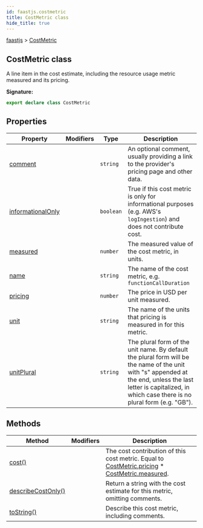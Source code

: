 ```yaml
---
id: faastjs.costmetric
title: CostMetric class
hide_title: true
---
```

[faastjs](./faastjs.md) &gt; [CostMetric](./faastjs.costmetric.md)

## CostMetric class

A line item in the cost estimate, including the resource usage metric measured and its pricing.

<b>Signature:</b>

```typescript
export declare class CostMetric 
```

## Properties

|  Property | Modifiers | Type | Description |
|  --- | --- | --- | --- |
|  [comment](./faastjs.costmetric.comment.md) |  | `string` | An optional comment, usually providing a link to the provider's pricing page and other data. |
|  [informationalOnly](./faastjs.costmetric.informationalonly.md) |  | `boolean` | True if this cost metric is only for informational purposes (e.g. AWS's `logIngestion`<!-- -->) and does not contribute cost. |
|  [measured](./faastjs.costmetric.measured.md) |  | `number` | The measured value of the cost metric, in units. |
|  [name](./faastjs.costmetric.name.md) |  | `string` | The name of the cost metric, e.g. `functionCallDuration` |
|  [pricing](./faastjs.costmetric.pricing.md) |  | `number` | The price in USD per unit measured. |
|  [unit](./faastjs.costmetric.unit.md) |  | `string` | The name of the units that pricing is measured in for this metric. |
|  [unitPlural](./faastjs.costmetric.unitplural.md) |  | `string` | The plural form of the unit name. By default the plural form will be the name of the unit with "s" appended at the end, unless the last letter is capitalized, in which case there is no plural form (e.g. "GB"). |

## Methods

|  Method | Modifiers | Description |
|  --- | --- | --- |
|  [cost()](./faastjs.costmetric.cost.md) |  | The cost contribution of this cost metric. Equal to [CostMetric.pricing](./faastjs.costmetric.pricing.md) \* [CostMetric.measured](./faastjs.costmetric.measured.md)<!-- -->. |
|  [describeCostOnly()](./faastjs.costmetric.describecostonly.md) |  | Return a string with the cost estimate for this metric, omitting comments. |
|  [toString()](./faastjs.costmetric.tostring.md) |  | Describe this cost metric, including comments. |
